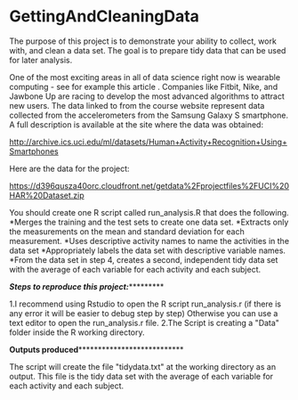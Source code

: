 # GettingAndCleaningData
The purpose of this project is to demonstrate your ability to collect, work with, and clean a data set. The goal is to prepare tidy data that can be used for later analysis.

One of the most exciting areas in all of data science right now is wearable computing - see for example this article . Companies like Fitbit, Nike, and Jawbone Up are racing to develop the most advanced algorithms to attract new users. The data linked to from the course website represent data collected from the accelerometers from the Samsung Galaxy S smartphone. A full description is available at the site where the data was obtained: 

http://archive.ics.uci.edu/ml/datasets/Human+Activity+Recognition+Using+Smartphones 

Here are the data for the project: 

https://d396qusza40orc.cloudfront.net/getdata%2Fprojectfiles%2FUCI%20HAR%20Dataset.zip 

 You should create one R script called run_analysis.R that does the following. 
*Merges the training and the test sets to create one data set.
*Extracts only the measurements on the mean and standard deviation for each measurement. 
*Uses descriptive activity names to name the activities in the data set
*Appropriately labels the data set with descriptive variable names. 
*From the data set in step 4, creates a second, independent tidy data set with the average of each variable for each activity and each subject.

*****************Steps to reproduce this project:**************************

1.I recommend using Rstudio to open the R script run_analysis.r (if there is any error it will be easier to debug step by step)
Otherwise you can use a text editor to open the run_analysis.r file.
2.The Script is creating a "Data" folder inside the R working directory. 

****************Outputs produced*******************************************

The script will create the file "tidydata.txt" at the working directory as an output. This file is the tidy data set with the average of each variable for each activity and each subject.
